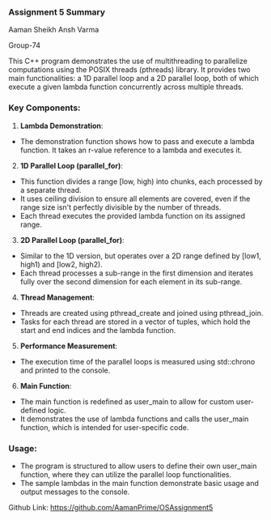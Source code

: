 ### Assignment 5 Summary

Aaman Sheikh
Ansh Varma

Group-74

This C++ program demonstrates the use of multithreading to parallelize computations using the POSIX threads (pthreads) library. It provides two main functionalities: a 1D parallel loop and a 2D parallel loop, both of which execute a given lambda function concurrently across multiple threads.

### Key Components:

1. **Lambda Demonstration**:
- The demonstration function shows how to pass and execute a lambda function. It takes an r-value reference to a lambda and executes it.

2. **1D Parallel Loop (parallel_for)**:
- This function divides a range [low, high) into chunks, each processed by a separate thread.
- It uses ceiling division to ensure all elements are covered, even if the range size isn't perfectly divisible by the number of threads.
- Each thread executes the provided lambda function on its assigned range.

3. **2D Parallel Loop (parallel_for)**:
- Similar to the 1D version, but operates over a 2D range defined by [low1, high1) and [low2, high2).
- Each thread processes a sub-range in the first dimension and iterates fully over the second dimension for each element in its sub-range.

4. **Thread Management**:
- Threads are created using pthread_create and joined using pthread_join.
- Tasks for each thread are stored in a vector of tuples, which hold the start and end indices and the lambda function.

5. **Performance Measurement**:
- The execution time of the parallel loops is measured using std::chrono and printed to the console.

6. **Main Function**:
- The main function is redefined as user_main to allow for custom user-defined logic.
- It demonstrates the use of lambda functions and calls the user_main function, which is intended for user-specific code.

### Usage:
- The program is structured to allow users to define their own user_main function, where they can utilize the parallel loop functionalities.
- The sample lambdas in the main function demonstrate basic usage and output messages to the console.

Github Link: https://github.com/AamanPrime/OSAssignment5

